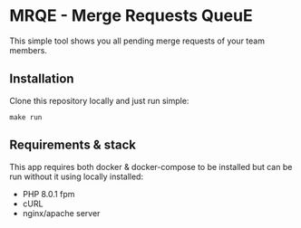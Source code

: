 # MRQE - Merge Requests QueuE
This simple tool shows you all pending merge requests of your team members.

## Installation
Clone this repository locally and just run simple:
```shell
make run
```

## Requirements & stack
This app requires both docker & docker-compose to be installed but can be run without it using locally installed:
- PHP 8.0.1 fpm
- cURL
- nginx/apache server